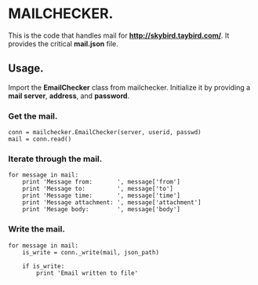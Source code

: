 # MAILCHECKER.
This is the code that handles mail for **http://skybird.taybird.com/**.
It provides the critical **mail.json** file.

## Usage.
Import the **EmailChecker** class from mailchecker. Initialize it by providing
a **mail server**, **address**, and **password**.

### Get the mail.

    conn = mailchecker.EmailChecker(server, userid, passwd)
    mail = conn.read()

### Iterate through the mail.

    for message in mail:
        print 'Message from:       ', message['from']
        print 'Message to:         ', message['to']
        print 'Message time:       ', message['time']
        print 'Message attachment: ', message['attachment']
        print 'Mesage body:        ', message['body']

### Write the mail.

    for message in mail:
        is_write = conn._write(mail, json_path)
        
        if is_write:
            print 'Email written to file'